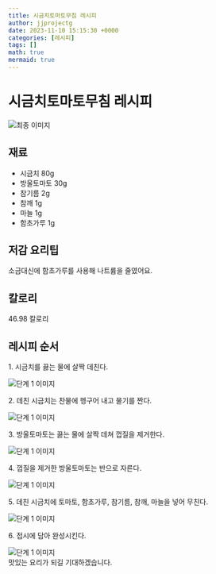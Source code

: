 ```yaml
---
title: 시금치토마토무침 레시피
author: jjprojectg
date: 2023-11-10 15:15:30 +0000
categories: [레시피]
tags: []
math: true
mermaid: true
---
```

<meta name="og:type" content="website"/>
<meta charset="UTF-8"/>
<div class="header">
  <h1>시금치토마토무침 레시피</h1>
</div>

<div class="container my-4">
  <div class="row">
    <div class="col-12 col-md-6">
      <div class="recipe-image">
        <img src="http://www.foodsafetykorea.go.kr/uploadimg/20210129/20210129103147_1611883907986.jpg" class="step-image" alt="최종 이미지"/>
      </div>
    </div>
    <div class="col-12 col-md-6">
      <div class="ingredients">
        <h2>재료</h2>
        <ul class="card">
          <li> 시금치 80g </li>
          <li>  방울토마토 30g </li>
          <li>  참기름 2g </li>
          <li>  참깨 1g </li>
          <li>  마늘 1g </li>
          <li>  함초가루 1g </li>
</ul>
      </div>
    </div>
    <div class="col-12 col-md-6">
      <div class="ingredients">
        <h2>저감 요리팁</h2>
        <div class="card"> 
          <p>
            소금대신에 함초가루를 사용해 나트륨을 줄였어요.
          </p>
        </div>
      </div>
      <div class="ingredients">
        <h2>칼로리</h2>
        <div class="card"> 
          <p>
            46.98 칼로리
          </p>
        </div>
      </div>
    </div>
  </div>

  <h2 class="my-4">레시피 순서</h2>
  <div class="card recipe-card">
    <div class="card-body recipe-step">
      <p class="card-text step-description">1. 시금치를 끓는 물에 살짝 데친다.</p>
      <img src="http://www.foodsafetykorea.go.kr/uploadimg/20210129/20210129103211_1611883931852.JPG" alt="단계 1 이미지" class="step-image"/>
    </div>
  </div>
  <div class="card recipe-card">
    <div class="card-body recipe-step">
      <p class="card-text step-description">2. 데친 시금치는 찬물에 헹구어 내고 물기를 짠다.</p>
      <img src="http://www.foodsafetykorea.go.kr/uploadimg/20210129/20210129103226_1611883946764.JPG" alt="단계 1 이미지" class="step-image"/>
    </div>
  </div>
  <div class="card recipe-card">
    <div class="card-body recipe-step">
      <p class="card-text step-description">3. 방울토마토는 끓는 물에 살짝 데쳐 껍질을 제거한다.</p>
      <img src="http://www.foodsafetykorea.go.kr/uploadimg/20210129/20210129103239_1611883959934.JPG" alt="단계 1 이미지" class="step-image"/>
    </div>
  </div>
  <div class="card recipe-card">
    <div class="card-body recipe-step">
      <p class="card-text step-description">4. 껍질을 제거한 방울토마토는 반으로 자른다.</p>
      <img src="http://www.foodsafetykorea.go.kr/uploadimg/20210129/20210129103253_1611883973196.JPG" alt="단계 1 이미지" class="step-image"/>
    </div>
  </div>
  <div class="card recipe-card">
    <div class="card-body recipe-step">
      <p class="card-text step-description">5. 데친 시금치에 토마토, 함초가루, 참기름, 참깨, 마늘을 넣어 무친다.</p>
      <img src="http://www.foodsafetykorea.go.kr/uploadimg/20210129/20210129103307_1611883987662.JPG" alt="단계 1 이미지" class="step-image"/>
    </div>
  </div>
  <div class="card recipe-card">
    <div class="card-body recipe-step">
      <p class="card-text step-description">6. 접시에 담아 완성시킨다.</p>
      <img src="http://www.foodsafetykorea.go.kr/uploadimg/20210129/20210129103319_1611883999668.JPG" alt="단계 1 이미지" class="step-image"/>
    </div>
  </div>

</div>
맛있는 요리가 되길 기대하겠습니다.

